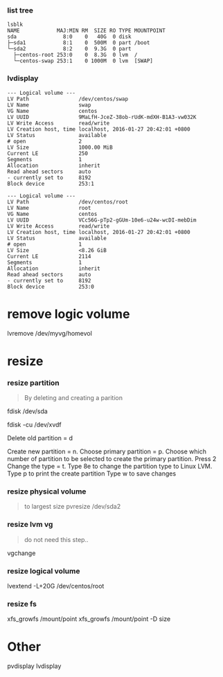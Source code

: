 
### list tree

```
lsblk
NAME            MAJ:MIN RM  SIZE RO TYPE MOUNTPOINT
sda               8:0    0   40G  0 disk
├─sda1            8:1    0  500M  0 part /boot
└─sda2            8:2    0  9.3G  0 part
  ├─centos-root 253:0    0  8.3G  0 lvm  /
  └─centos-swap 253:1    0 1000M  0 lvm  [SWAP]
```

### lvdisplay

```
--- Logical volume ---
LV Path                /dev/centos/swap
LV Name                swap
VG Name                centos
LV UUID                9MaLfH-JceZ-38ob-rUdK-mdXH-B1A3-vw032K
LV Write Access        read/write
LV Creation host, time localhost, 2016-01-27 20:42:01 +0800
LV Status              available
# open                 2
LV Size                1000.00 MiB
Current LE             250
Segments               1
Allocation             inherit
Read ahead sectors     auto
- currently set to     8192
Block device           253:1

--- Logical volume ---
LV Path                /dev/centos/root
LV Name                root
VG Name                centos
LV UUID                VCc56G-pTp2-gGUm-10e6-u24w-wcDI-mebDim
LV Write Access        read/write
LV Creation host, time localhost, 2016-01-27 20:42:01 +0800
LV Status              available
# open                 1
LV Size                <8.26 GiB
Current LE             2114
Segments               1
Allocation             inherit
Read ahead sectors     auto
- currently set to     8192
Block device           253:0
```

# remove logic volume

lvremove /dev/myvg/homevol


# resize

### resize partition

> By deleting and creating a parition

fdisk /dev/sda

fdisk -cu /dev/xvdf

Delete old partition = d

Create new partition = n.
Choose primary partition = p.
Choose which number of partition to be selected to create the primary partition.
Press 2 
Change the type = t.
Type 8e to change the partition type to Linux LVM.
Type p to print the create partition 
Type w to save changes


### resize physical volume

> to largest size
pvresize  /dev/sda2


### resize lvm vg

> do not need this step..

vgchange


### resize logical volume

lvextend -L+20G /dev/centos/root


### resize fs

xfs_growfs /mount/point
xfs_growfs /mount/point -D size

# Other

pvdisplay
lvdisplay

